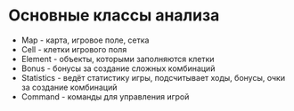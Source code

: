 # Основные классы анализа

- Map - карта, игровое поле, сетка
- Cell - клетки игрового поля
- Element - объекты, которыми заполняются клетки
- Bonus -  бонусы за создание сложных комбинаций
- Statistics - ведёт статистику игры, подсчитывает ходы, бонусы, очки за создание комбинаций
- Сommand - команды для управления игрой
